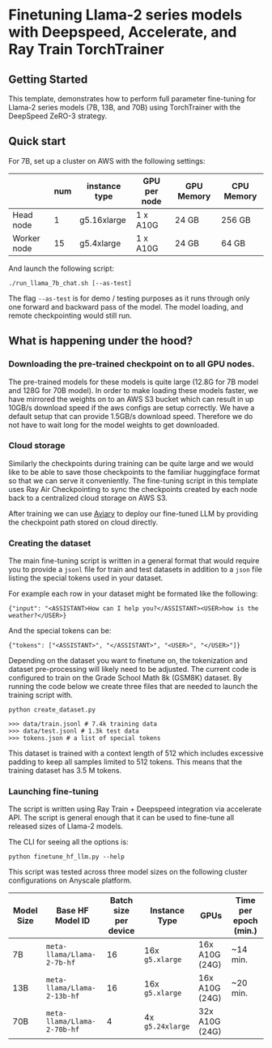 # Finetuning Llama-2 series models with Deepspeed, Accelerate, and Ray Train TorchTrainer

## Getting Started
This template, demonstrates how to perform full parameter fine-tuning for Llama-2 series models (7B, 13B, and 70B) using TorchTrainer with the DeepSpeed ZeRO-3 strategy.

## Quick start
For 7B, set up a cluster on AWS with the following settings:

|            | num | instance type | GPU per node | GPU Memory | CPU Memory |
|------------|-----|---------------|--------------|------------|------------|
| Head node  | 1   | g5.16xlarge   | 1 x A10G     | 24 GB      | 256 GB     |
| Worker node| 15  | g5.4xlarge    | 1 x A10G     | 24 GB      | 64 GB      |

And launch the following script:

```
./run_llama_7b_chat.sh [--as-test]
```

The flag `--as-test` is for demo / testing purposes as it runs through only one forward and backward pass of the model. The model loading, and remote checkpointing would still run. 

## What is happening under the hood?

### Downloading the pre-trained checkpoint on to all GPU nodes. 

The pre-trained models for these models is quite large (12.8G for 7B model and 128G for 70B model). In order to make loading these models faster, we have mirrored the weights on to an AWS S3 bucket which can result in up 10GB/s download speed if the aws configs are setup correctly. We have a default setup that can provide 1.5GB/s download speed. Therefore we do not have to wait long for the model weights to get downloaded. 

### Cloud storage

Similarly the checkpoints during training can be quite large and we would like to be able to save those checkpoints to the familiar huggingface format so that we can serve it conveniently. The fine-tuning script in this template uses Ray Air Checkpointing to sync the checkpoints created by each node back to a centralized cloud storage on AWS S3.

After training we can use [Aviary](https://github.com/ray-project/aviary) to deploy our fine-tuned LLM by providing the checkpoint path stored on cloud directly.

### Creating the dataset

The main fine-tuning script is written in a general format that would require you to provide a `jsonl` file for train and test datasets in addition to a `json` file listing the special tokens used in your dataset. 

For example each row in your dataset might be formated like the following:

```
{"input": "<ASSISTANT>How can I help you?</ASSISTANT><USER>how is the weather?</USER>}
```

And the special tokens can be:

```
{"tokens": ["<ASSISTANT>", "</ASSISTANT>", "<USER>", "</USER>"]}
```

Depending on the dataset you want to finetune on, the tokenization and dataset pre-processing will likely need to be adjusted. The current code is configured to train on the Grade School Math 8k (GSM8K) dataset. By running the code below we create three files that are needed to launch the training script with. 

```
python create_dataset.py

>>> data/train.jsonl # 7.4k training data
>>> data/test.jsonl # 1.3k test data
>>> tokens.json # a list of special tokens
```

This dataset is trained with a context length of 512 which includes excessive padding to keep all samples limited to 512 tokens. This means that the training dataset has 3.5 M tokens.

### Launching fine-tuning

The script is written using Ray Train + Deepspeed integration via accelerate API. The script is general enough that it can be used to fine-tune all released sizes of Llama-2 models. 

The CLI for seeing all the options is:

```
python finetune_hf_llm.py --help
```

This script was tested across three model sizes on the following cluster configurations on Anyscale platform. 


| Model Size | Base HF Model ID             | Batch size per device | Instance Type    | GPUs           | Time per epoch (min.) |
|------------|------------------------------|-----------------------|------------------|----------------|-----------------------|
| 7B         | `meta-llama/Llama-2-7b-hf`   | 16                    | 16x `g5.xlarge`  | 16x A10G (24G) | ~14 min.              |
| 13B        | `meta-llama/Llama-2-13b-hf`  | 16                    | 16x `g5.xlarge`  | 16x A10G (24G) | ~20 min.              |
| 70B        | `meta-llama/Llama-2-70b-hf`  | 4                     | 4x  `g5.24xlarge`| 32x A10G (24G) |                       |
